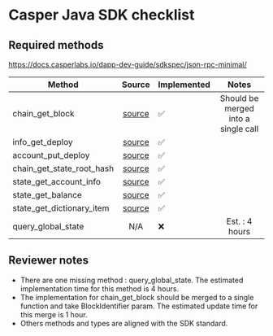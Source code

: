 
# Casper Java SDK checklist

## Required methods

https://docs.casperlabs.io/dapp-dev-guide/sdkspec/json-rpc-minimal/


| Method                    |                                                              Source                                                              |  Implemented   |    Notes    |
| ------------------------- |:--------------------------------------------------------------------------------------------------------------------------------:| --- |:-----------:|
| chain_get_block           |        [source](https://github.com/syntifi/casper-sdk/blob/main/src/main/java/com/syntifi/casper/sdk/service/CasperService.java#L55)         | ✅  |   Should be merged into a single call          |
| info_get_deploy           |        [source](https://github.com/syntifi/casper-sdk/blob/main/src/main/java/com/syntifi/casper/sdk/service/CasperService.java#L130)         | ✅  |             |
| account_put_deploy        |        [source](https://github.com/syntifi/casper-sdk/blob/main/src/main/java/com/syntifi/casper/sdk/service/CasperService.java#L192)          | ✅  |             |
| chain_get_state_root_hash |        [source](https://github.com/syntifi/casper-sdk/blob/main/src/main/java/com/syntifi/casper/sdk/service/CasperService.java#L98)   | ✅  |             |
| state_get_account_info    |        [source](https://github.com/syntifi/casper-sdk/blob/main/src/main/java/com/syntifi/casper/sdk/service/CasperService.java#L149)                                                                | ✅  | |
| state_get_balance         |        [source](https://github.com/syntifi/casper-sdk/blob/main/src/main/java/com/syntifi/casper/sdk/service/CasperService.java#L182)        | ✅  |             |
| state_get_dictionary_item |        [source](https://github.com/syntifi/casper-sdk/blob/main/src/main/java/com/syntifi/casper/sdk/service/CasperService.java#L171)  | ✅  |             |
| query_global_state        |        N/A        | ❌  | Est. : 4 hours|


## Reviewer notes

* There are one missing method : query_global_state. The estimated implementation time for this method is 4 hours.
* The implementation for chain_get_block should be merged to a single function and take BlockIdentifier param. The estimated update time for this merge is 1 hour.
* Others methods and types are aligned with the SDK standard.
